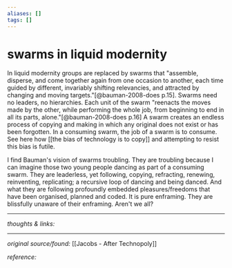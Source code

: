 ```yaml
---
aliases: []
tags: []
---
```


# swarms in liquid modernity

In liquid modernity groups are replaced by swarms that "assemble, disperse, and come together again from one occasion to another, each time guided by different, invariably shifting relevancies, and attracted by changing and moving targets."[@bauman-2008-does p.15]. Swarms need no leaders, no hierarchies. Each unit of the swarm "reenacts the moves made by the other, while performing the whole job, from beginning to end in all its parts, alone."[@bauman-2008-does p.16] A swarm creates an endless process of copying and making in which any original does not exist or has been forgotten. In a consuming swarm, the job of a swarm is to consume. See here how [[the bias of technology is to copy]] and attempting to resist this bias is futile.

I find Bauman's vision of swarms troubling. They are troubling because I can imagine those two young people dancing as part of a consuming swarm. They are leaderless, yet following, copying, refracting, renewing, reinventing, replicating; a recursive loop of dancing and being danced. And what they are following profoundly embedded pleasures/freedoms that have been organised, planned and coded. It is pure enframing. They are blissfully unaware of their enframing. Aren't we all?

---

_thoughts & links:_




---

_original source/found:_ [[Jacobs - After Technopoly]]

_reference:_ 
